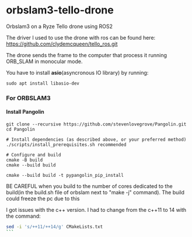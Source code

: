 # orbslam3-tello-drone

Orbslam3 on a Ryze Tello drone using ROS2 

The driver I used to use the drone with ros can be found here: https://github.com/clydemcqueen/tello_ros.git

The drone sends the frame to the computer that process it running ORB_SLAM in monocular mode.

You have to install **asio**(asyncronous IO library) by running:

```
sudo apt install libasio-dev
```


### For ORBSLAM3

#### Install Pangolin

```shell
git clone --recursive https://github.com/stevenlovegrove/Pangolin.git
cd Pangolin

# Install dependencies (as described above, or your preferred method)
./scripts/install_prerequisites.sh recommended

# Configure and build
cmake -B build
cmake --build build

cmake --build build -t pypangolin_pip_install
```


BE CAREFUL when you build to the number of cores dedicated to the build(in the build.sh file of orbslam next to "make -j" command). The build could freeze the pc due to this

I got issues with the c++ version. I had to change from the c++11 to 14 with the command: 

````bash
sed -i 's/++11/++14/g' CMakeLists.txt
```
